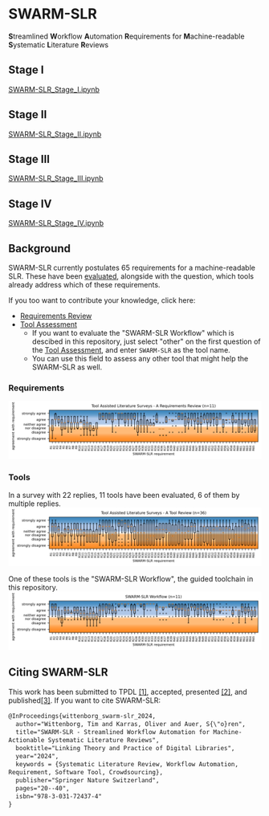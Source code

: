 # SWARM-SLR
**S**treamlined **W**orkflow **A**utomation **R**equirements for **M**achine-readable **S**ystematic **L**iterature **R**eviews

## Stage I
[SWARM-SLR_Stage_I.ipynb](SWARM-SLR_Stage_I.ipynb)

## Stage II
[SWARM-SLR_Stage_II.ipynb](SWARM-SLR_Stage_II.ipynb)

## Stage III
[SWARM-SLR_Stage_III.ipynb](SWARM-SLR_Stage_III.ipynb)

## Stage IV
[SWARM-SLR_Stage_IV.ipynb](SWARM-SLR_Stage_IV.ipynb)

## Background
SWARM-SLR currently postulates 65 requirements for a machine-readable SLR. These have been [evaluated](data/evaluation.ipynb), alongside with the question, which tools already address which of these requirements.

If you too want to contribute your knowledge, click here:
* [Requirements Review](https://survey.uni-hannover.de/index.php/555283?lang=en)
* [Tool Assessment](https://survey.uni-hannover.de/index.php/628237?lang=en)
  * If you want to evaluate the "SWARM-SLR Workflow" which is descibed in this repository, just select "other" on the first question of the [Tool Assessment](https://survey.uni-hannover.de/index.php/628237?lang=en), and enter ```SWARM-SLR``` as the tool name.
  * You can use this field to assess any other tool that might help the SWARM-SLR as well.

### Requirements
![A boxplot showing the survey replies to the survey "Tool Assisted Literature Surveys - A Requirements Review". It depicts a general agreement upon the validity of most of these requirements, with selected dips into disagreement.](<data/visualization/Tool Assisted Literature Surveys - A Requirements Review.png>)

### Tools
In a survey with 22 replies, 11 tools have been evaluated, 6 of them by multiple replies.
![A boxplot showing the survey replies to the survey "Tool Assisted Literature Surveys - A Tool Review". It depicts many different tools covering almost all of the requirements, with some requirements not being fully covered.](<data/visualization/Tool Assisted Literature Surveys - A Tool Review.png>)

One of these tools is the "SWARM-SLR Workflow", the guided toolchain in this repository.
![A boxplot showing the survey replies to the survey "Tool Assisted Literature Surveys - A Tool Review", specifically only for the "SWARM-SLR Workflow" presented here in the repository. It depicts a relatively consistend support for most of the SLR stages, with medium support early on, major support in the middle stages, medium support in the later stages. Some requirements are also not adressed at all.](<data/visualization/SWARM-SLR Workflow.png>)

## Citing SWARM-SLR
This work has been submitted to TPDL [[1]](https://arxiv.org/abs/2407.18657), accepted, presented [[2]](https://github.com/borgnetzwerk/tools/blob/main/scripts/SWARM-SLR/SWARM-SLR.pdf), and published[[3]](https://doi.org/10.1007/978-3-031-72437-4_2). If you want to cite SWARM-SLR:

```
@InProceedings{wittenborg_swarm-slr_2024,
  author="Wittenborg, Tim and Karras, Oliver and Auer, S{\"o}ren",
  title="SWARM-SLR - Streamlined Workflow Automation for Machine-Actionable Systematic Literature Reviews",
  booktitle="Linking Theory and Practice of Digital Libraries",
  year="2024",
  keywords = {Systematic Literature Review, Workflow Automation, Requirement, Software Tool, Crowdsourcing},
  publisher="Springer Nature Switzerland",
  pages="20--40",
  isbn="978-3-031-72437-4"
}
```
